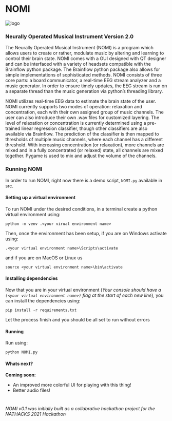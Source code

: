 # NOMI

![logo](https://github.com/LeonardoFerrisi/NOMI/logo_icon.png)

### Neurally Operated Musical Instrument Version 2.0

The Neurally Operated Musical Instrument (NOMI) is a program which allows users to create or rather, modulate music by altering and learning to control their brain state. NOMI comes with a GUI designed with QT designer and can be interfaced with a variety of headsets compatible with the Brainflow python package. The Brainflow python package also allows for simple implementations of sophisticated methods. NOMI consists of three core parts: a board communicator, a real-time EEG stream analyzer and a music generator. In order to ensure timely updates, the EEG stream is run on a separate thread than the music generation via python’s threading library. 

NOMI utilizes real-time EEG data to estimate the brain state of the user. NOMI currently supports two modes of operation: relaxation and concentration, each with their own assigned group of music channels. The user can also introduce their own .wav files for customized layering. The level of relaxation or concentration is currently determined using a pre-trained linear regression classifier, though other classifiers are also available via Brainflow. The prediction of the classifier is then mapped to thresholds of multiple music channels, where each channel has a different threshold. With increasing concentration (or relaxation), more channels are mixed and in a fully concentrated (or relaxed) state, all channels are mixed together. Pygame is used to mix and adjust the volume of the channels. 

### Running NOMI

In order to run NOMI, right now there is a demo script, `NOMI.py` available in src.

#### Setting up a virtual environment

To run NOMI under the desired conditions, in a terminal create a python virtual environment using:

    python -m venv .<your virual environment name>

Then, once the environment has been setup, if you are on Windows activate using:

    .<your virtual environment name>\Scripts\activate

and if you are on MacOS or Linux us

    source <your virtual environment name>\bin\activate

#### Installing dependencies

Now that you are in your virtual environment (*Your console should have a `(<your virtual environment name>)` flag at the start of each new line*),
you can install the dependencies using:

    pip install -r requirements.txt

Let the process finish and you should be all set to run without errors

#### Running

Run using:

    python NOMI.py

#### Whats next?

**Coming soon:** 

- An improved more colorful UI for playing with this thing!
- Better audio files!

# 

###### NOMI v0.1 was initially built as a collabrative hackathon project for the NATHACKS 2021 Hackathon
